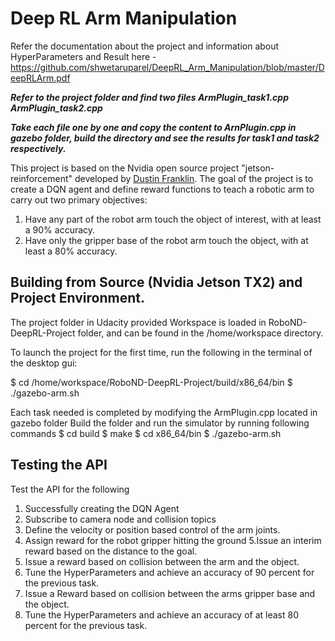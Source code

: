 
# Deep RL Arm Manipulation

Refer the documentation about the project and information about HyperParameters and Result here - 
https://github.com/shwetaruparel/DeepRL_Arm_Manipulation/blob/master/DeepRLArm.pdf

***Refer to the project folder and find two files 
ArmPlugin_task1.cpp
ArmPlugin_task2.cpp***

***Take each file one by one and copy the content to ArnPlugin.cpp in gazebo folder, build the directory and see the results for task1 and task2 respectively.***

This project is based on the Nvidia open source project "jetson-reinforcement" developed by [Dustin Franklin](https://github.com/dusty-nv). The goal of the project is to create a DQN agent and define reward functions to teach a robotic arm to carry out two primary objectives:

1. Have any part of the robot arm touch the object of interest, with at least a 90% accuracy.
2. Have only the gripper base of the robot arm touch the object, with at least a 80% accuracy.

## Building from Source (Nvidia Jetson TX2) and Project Environment.

The project folder in Udacity provided Workspace is loaded in RoboND-DeepRL-Project folder, and can be found in the /home/workspace directory.

To launch the project for the first time, run the following in the terminal of the desktop gui:

$ cd /home/workspace/RoboND-DeepRL-Project/build/x86_64/bin
$ ./gazebo-arm.sh

Each task needed is completed by modifying the ArmPlugin.cpp located in gazebo folder
Build the folder and run the simulator by running following commands
$ cd build
$ make
$ cd x86_64/bin
$ ./gazebo-arm.sh

## Testing the API
Test the API for the following
1. Successfully creating the DQN Agent
2. Subscribe to camera node and collision topics
3. Define the velocity or position based control of the arm joints.
4. Assign reward for the robot gripper hitting the ground
5.Issue an interim reward based on the distance to the goal.
6. Issue a reward based on collision between the arm and the object.
7. Tune the HyperParameters and achieve an accuracy of 90 percent for the previous task.
8. Issue a Reward based on collision between the arms gripper base and the object.
9. Tune the HyperParameters and achieve an accuracy of at least 80 percent for the previous task.

